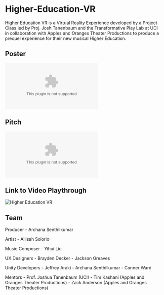 # Higher-Education-VR

Higher Education VR is a Virtual Reality Experience developed by a Project Class led by Proj. Josh Tanenbaum and the Transformative Play Lab at UCI in collaboration with Apples and Oranges Theater Productions to produce a prequel experience for their new musical Higher Education. 

## Poster

![Poster](https://github.com/arch-19/Higher-Education-VR/blob/master/Higher%20Education%20Poster.pptx)

## Pitch 

![Pitch Presentation](https://github.com/arch-19/Higher-Education-VR/blob/master/Higher%20Education%20Pitch.pptx)

## Link to Video Playthrough

![Higher Education VR](https://youtu.be/3iLLkwsfD_A)

## Team
Producer          - Archana Senthilkumar

Artist            - Allisah Solorio

Music Composer    - Yihui Liu

UX Designers      - Brayden Decker
                  - Jackson Greaves
                  
Unity Developers  - Jeffrey Araki
                  - Archana Senthilkumar
                  - Conner Ward
                      
Mentors          - Prof. Joshua Tanenbaum (UCI)
                 - Tim Kashani (Apples and Oranges Theater Productions)
                 - Zack Anderson (Apples and Oranges Theater Productions)
